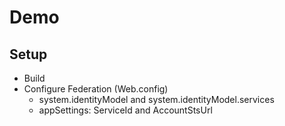 ﻿Demo
====

Setup
-----

* Build
* Configure Federation (Web.config)
  * system.identityModel and system.identityModel.services
  * appSettings: ServiceId and AccountStsUrl
